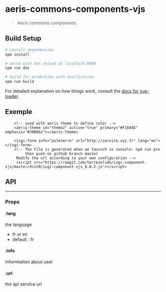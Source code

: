 # aeris-commons-components-vjs

> Aeris commons components. 

## Build Setup

``` bash
# install dependencies
npm install

# serve with hot reload at localhost:8080
npm run dev

# build for production with minification
npm run build
```

For detailed explanation on how things work, consult the [docs for vue-loader](http://vuejs.github.io/vue-loader).

## Exemple

```
	<!-- used with aeris theme to define color -->
	<aeris-theme id="theme2" active="true" primary="#F1684E" emphasis="#39B062"></aeris-theme>

    <isgi-form info="poleterre" url="http://service.xyz.fr" lang="en"></isgi-form>
    <!-- The file is generated when we laucnch in console: npm run pre
         then push on github branch master
     Modify the url according to your own configuration -->
	 <script src="https://rawgit.com/terresolide/isgi-component-vjs/master/dist0/isgi-component-vjs_0.0.2.js"></script> 
```

## API

----

### Props

#### :lang
 the language
 * fr or en
 * default : fr
 
#### :info
 informtation about user
 
#### :url
 the api service url